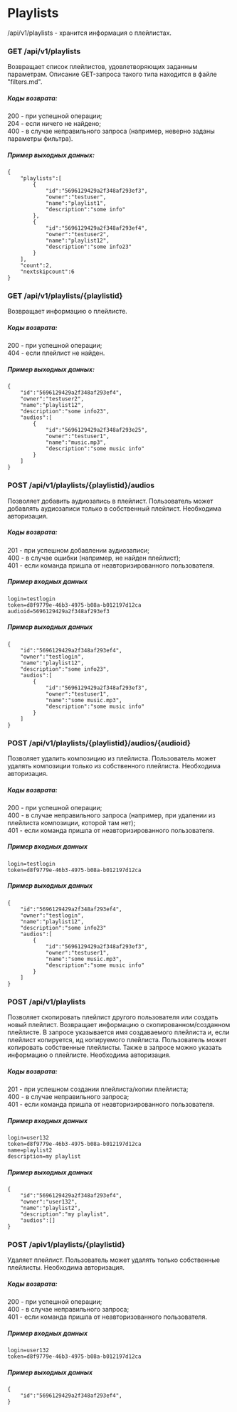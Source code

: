 # Playlists

/api/v1/playlists - хранится информация о плейлистах.

### GET /api/v1/playlists

Возвращает список плейлистов, удовлетворяющих заданным параметрам. Описание GET-запроса такого типа находится в файле "filters.md".

##### Коды возврата:
200 - при успешной операции;<br />
204 - если ничего не найдено;<br />
400 - в случае неправильного запроса (например, неверно заданы параметры фильтра).<br />

##### Пример выходных данных:
    {
        "playlists":[
            {
                "id":"5696129429a2f348af293ef3",
                "owner":"testuser",
                "name":"playlist1",
                "description":"some info"
            },
            {
                "id":"5696129429a2f348af293ef4",
                "owner":"testuser2",
                "name":"playlist12",
                "description":"some info23"
            }
        ],
        "count":2,
        "nextskipcount":6
    }

### GET /api/v1/playlists/{playlistid}

Возвращает информацию о плейлисте.

##### Коды возврата:
200 - при успешной операции;<br />
404 - если плейлист не найден.<br />

##### Пример выходных данных:
    {
        "id":"5696129429a2f348af293ef4",
        "owner":"testuser2",
        "name":"playlist12",
        "description":"some info23",
        "audios":[
            {
                "id":"5696129429a2f348af293e25",
                "owner":"testuser1",
                "name":"music.mp3",
                "description":"some music info"
            }
        ]
    }

### POST /api/v1/playlists/{playlistid}/audios

Позволяет добавить аудиозапись в плейлист. Пользователь может добавлять аудиозаписи только в собственный плейлист. Необходима авторизация.

##### Коды возврата:
201 - при успешном добавлении аудиозаписи;<br />
400 - в случае ошибки (например, не найден плейлист);<br />
401 - если команда пришла от неавторизированного пользователя.<br />

##### Пример входных данных
    login=testlogin
    token=d8f9779e-46b3-4975-b08a-b012197d12ca
    audioid=5696129429a2f348af293ef3
    
##### Пример выходных данных
    {
        "id":"5696129429a2f348af293ef4",
        "owner":"testlogin",
        "name":"playlist12",
        "description":"some info23",
        "audios":[
            {
                "id":"5696129429a2f348af293ef3",
                "owner":"testuser1",
                "name":"some music.mp3",
                "description":"some music info"
            }
        ]
    }
    
### POST /api/v1/playlists/{playlistid}/audios/{audioid}

Позволяет удалить композицию из плейлиста. Пользователь может удалять композиции только из собственного плейлиста. Необходима авторизация.

##### Коды возврата:
200 - при успешной операции;<br />
400 - в случае неправильного запроса (например, при удалении из плейлиста композиции, которой там нет);<br />
401 - если команда пришла от неавторизированного пользователя.<br />

##### Пример входных данных
    login=testlogin
    token=d8f9779e-46b3-4975-b08a-b012197d12ca
    
##### Пример выходных данных
    {
        "id":"5696129429a2f348af293ef4",
        "owner":"testlogin",
        "name":"playlist12",
        "description":"some info23"
        "audios":[
            {
                "id":"5696129429a2f348af293ef3",
                "owner":"testuser1",
                "name":"some music.mp3",
                "description":"some music info"
            }
        ]
    }
    
### POST /api/v1/playlists

Позволяет скопировать плейлист другого пользователя или создать новый плейлист. Возвращает информацию о скопированном/созданном плейлисте. В запросе указывается имя создаваемого плейлиста и, если плейлист копируется, ид копируемого плейлиста. Пользователь может копировать собственные плейлисты. Также в запросе можно указать информацию о плейлисте. Необходима авторизация.

##### Коды возврата:
201 - при успешном создании плейлиста/копии плейлиста;<br />
400 - в случае неправильного запроса;<br />
401 - если команда пришла от неавторизированного пользователя.<br />

##### Пример входных данных
    login=user132
    token=d8f9779e-46b3-4975-b08a-b012197d12ca
    name=playlist2
    description=my playlist
    
##### Пример выходных данных
    {
        "id":"5696129429a2f348af293ef4",
        "owner":"user132",
        "name":"playlist2",
        "description":"my playlist",
        "audios":[]
    }

### POST /apiv1/playlists/{playlistid}

Удаляет плейлист. Пользователь может удалять только собственные плейлисты. Необходима авторизация.

##### Коды возврата:
200 - при успешной операции;<br />
400 - в случае неправильного запроса;<br />
401 - если команда пришла от неавторизованного пользователя.<br />

##### Пример входных данных
    login=user132
    token=d8f9779e-46b3-4975-b08a-b012197d12ca
    
##### Пример выходных данных
    {
        "id":"5696129429a2f348af293ef4",
    }
